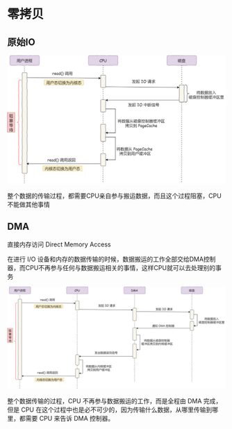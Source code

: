 # 零拷贝







## 原始IO

![](images/SBUeoNMJC50D7N.png)

整个数据的传输过程，都需要CPU亲自参与搬运数据，而且这个过程阻塞，CPU不能做其他事情





## DMA

直接内存访问 Direct Memory Access

在进行 I/O 设备和内存的数据传输的时候，数据搬运的工作全部交给DMA控制器，而CPU不再参与任何与数据搬运相关的事情，这样CPU就可以去处理别的事务



![](images/SBUeoPy5WlWUyV.png)



整个数据传输的过程，CPU 不再参与数据搬运的工作，而是全程由 DMA 完成，但是 CPU 在这个过程中也是必不可少的，因为传输什么数据，从哪里传输到哪里，都需要 CPU 来告诉 DMA 控制器。



















